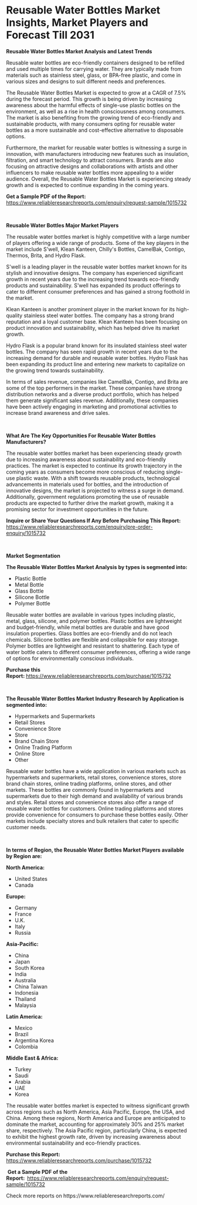 <p><h1>Reusable Water Bottles Market Insights, Market Players and Forecast Till 2031</h1></p><p><strong>Reusable Water Bottles Market Analysis and Latest Trends</strong></p>
<p><p>Reusable water bottles are eco-friendly containers designed to be refilled and used multiple times for carrying water. They are typically made from materials such as stainless steel, glass, or BPA-free plastic, and come in various sizes and designs to suit different needs and preferences.</p><p>The Reusable Water Bottles Market is expected to grow at a CAGR of 7.5% during the forecast period. This growth is being driven by increasing awareness about the harmful effects of single-use plastic bottles on the environment, as well as a rise in health consciousness among consumers. The market is also benefiting from the growing trend of eco-friendly and sustainable products, with many consumers opting for reusable water bottles as a more sustainable and cost-effective alternative to disposable options.</p><p>Furthermore, the market for reusable water bottles is witnessing a surge in innovation, with manufacturers introducing new features such as insulation, filtration, and smart technology to attract consumers. Brands are also focusing on attractive designs and collaborations with artists and other influencers to make reusable water bottles more appealing to a wider audience. Overall, the Reusable Water Bottles Market is experiencing steady growth and is expected to continue expanding in the coming years.</p></p>
<p><strong>Get a Sample PDF of the Report:&nbsp;</strong> <a href="https://www.reliableresearchreports.com/enquiry/request-sample/1015732">https://www.reliableresearchreports.com/enquiry/request-sample/1015732</a></p>
<p>&nbsp;</p>
<p><strong>Reusable Water Bottles Major Market Players</strong></p>
<p><p>The reusable water bottles market is highly competitive with a large number of players offering a wide range of products. Some of the key players in the market include S'well, Klean Kanteen, Chilly's Bottles, CamelBak, Contigo, Thermos, Brita, and Hydro Flask.</p><p>S'well is a leading player in the reusable water bottles market known for its stylish and innovative designs. The company has experienced significant growth in recent years due to the increasing trend towards eco-friendly products and sustainability. S'well has expanded its product offerings to cater to different consumer preferences and has gained a strong foothold in the market.</p><p>Klean Kanteen is another prominent player in the market known for its high-quality stainless steel water bottles. The company has a strong brand reputation and a loyal customer base. Klean Kanteen has been focusing on product innovation and sustainability, which has helped drive its market growth.</p><p>Hydro Flask is a popular brand known for its insulated stainless steel water bottles. The company has seen rapid growth in recent years due to the increasing demand for durable and reusable water bottles. Hydro Flask has been expanding its product line and entering new markets to capitalize on the growing trend towards sustainability.</p><p>In terms of sales revenue, companies like CamelBak, Contigo, and Brita are some of the top performers in the market. These companies have strong distribution networks and a diverse product portfolio, which has helped them generate significant sales revenue. Additionally, these companies have been actively engaging in marketing and promotional activities to increase brand awareness and drive sales.</p></p>
<p>&nbsp;</p>
<p><strong>What Are The Key Opportunities For Reusable Water Bottles Manufacturers?</strong></p>
<p><p>The reusable water bottles market has been experiencing steady growth due to increasing awareness about sustainability and eco-friendly practices. The market is expected to continue its growth trajectory in the coming years as consumers become more conscious of reducing single-use plastic waste. With a shift towards reusable products, technological advancements in materials used for bottles, and the introduction of innovative designs, the market is projected to witness a surge in demand. Additionally, government regulations promoting the use of reusable products are expected to further drive the market growth, making it a promising sector for investment opportunities in the future.</p></p>
<p><strong>Inquire or Share Your Questions If Any Before Purchasing This Report:</strong> <a href="https://www.reliableresearchreports.com/enquiry/pre-order-enquiry/1015732">https://www.reliableresearchreports.com/enquiry/pre-order-enquiry/1015732</a></p>
<p>&nbsp;</p>
<p><strong>Market Segmentation</strong></p>
<p><strong>The Reusable Water Bottles Market Analysis by types is segmented into:</strong></p>
<p><ul><li>Plastic Bottle</li><li>Metal Bottle</li><li>Glass Bottle</li><li>Silicone Bottle</li><li>Polymer Bottle</li></ul></p>
<p><p>Reusable water bottles are available in various types including plastic, metal, glass, silicone, and polymer bottles. Plastic bottles are lightweight and budget-friendly, while metal bottles are durable and have good insulation properties. Glass bottles are eco-friendly and do not leach chemicals. Silicone bottles are flexible and collapsible for easy storage. Polymer bottles are lightweight and resistant to shattering. Each type of water bottle caters to different consumer preferences, offering a wide range of options for environmentally conscious individuals.</p></p>
<p><strong>Purchase this Report:&nbsp;</strong><a href="https://www.reliableresearchreports.com/purchase/1015732">https://www.reliableresearchreports.com/purchase/1015732</a></p>
<p>&nbsp;</p>
<p><strong>The Reusable Water Bottles Market Industry Research by Application is segmented into:</strong></p>
<p><ul><li>Hypermarkets and Supermarkets</li><li>Retail Stores</li><li>Convenience Store</li><li>Store</li><li>Brand Chain Store</li><li>Online Trading Platform</li><li>Online Store</li><li>Other</li></ul></p>
<p><p>Reusable water bottles have a wide application in various markets such as hypermarkets and supermarkets, retail stores, convenience stores, store brand chain stores, online trading platforms, online stores, and other markets. These bottles are commonly found in hypermarkets and supermarkets due to their high demand and availability of various brands and styles. Retail stores and convenience stores also offer a range of reusable water bottles for customers. Online trading platforms and stores provide convenience for consumers to purchase these bottles easily. Other markets include specialty stores and bulk retailers that cater to specific customer needs.</p></p>
<p>&nbsp;</p>
<p><strong>In terms of Region, the Reusable Water Bottles Market Players available by Region are:</strong></p>
<p>
    <p> <strong> North America: </strong>
        <ul>
            <li>United States</li>
            <li>Canada</li>
        </ul>
        </p> 
    <p> <strong> Europe: </strong>
        <ul>
            <li>Germany</li>
            <li>France</li>
            <li>U.K.</li>
            <li>Italy</li>
            <li>Russia</li>
        </ul>
        </p> 
    <p> <strong> Asia-Pacific: </strong>
        <ul>
            <li>China</li>
            <li>Japan</li>
            <li>South Korea</li>
            <li>India</li>
            <li>Australia</li>
            <li>China Taiwan</li>
            <li>Indonesia</li>
            <li>Thailand</li>
            <li>Malaysia</li>
        </ul>
        </p> 
    <p> <strong> Latin America: </strong>
        <ul>
            <li>Mexico</li>
            <li>Brazil</li>
            <li>Argentina Korea</li>
            <li>Colombia</li>
        </ul>
        </p> 
    <p> <strong> Middle East & Africa: </strong>
        <ul>
            <li>Turkey</li>
            <li>Saudi</li>
            <li>Arabia</li>
            <li>UAE</li>
            <li>Korea</li>
        </ul>
    </p>
    </p>
<p><p>The reusable water bottles market is expected to witness significant growth across regions such as North America, Asia Pacific, Europe, the USA, and China. Among these regions, North America and Europe are anticipated to dominate the market, accounting for approximately 30% and 25% market share, respectively. The Asia Pacific region, particularly China, is expected to exhibit the highest growth rate, driven by increasing awareness about environmental sustainability and eco-friendly practices.</p></p>
<p><strong>Purchase this Report: </strong><a href="https://www.reliableresearchreports.com/purchase/1015732">https://www.reliableresearchreports.com/purchase/1015732</a></p>
<p>&nbsp;<strong>Get a Sample PDF of the Report:&nbsp;&nbsp;</strong><a href="https://www.reliableresearchreports.com/enquiry/request-sample/1015732">https://www.reliableresearchreports.com/enquiry/request-sample/1015732</a></p>
<p><strong></strong></p>
<p>Check more reports on https://www.reliableresearchreports.com/</p>
